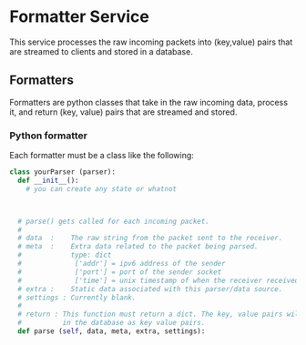 Formatter Service
=================

This service processes the raw incoming packets into (key,value) pairs that
are streamed to clients and stored in a database.


Formatters
----------

Formatters are python classes that take in the raw incoming
data, process it, and return (key, value) pairs that are streamed and stored.

### Python formatter

Each formatter must be a class like the following:

```python
class yourParser (parser):
  def __init__():
    # you can create any state or whatnot



  # parse() gets called for each incoming packet.
  #
  # data  :    The raw string from the packet sent to the receiver.
  # meta  :    Extra data related to the packet being parsed.
  #            type: dict
  #             ['addr'] = ipv6 address of the sender
  #             ['port'] = port of the sender socket
  #             ['time'] = unix timestamp of when the receiver received the packet
  # extra :    Static data associated with this parser/data source.
  # settings : Currently blank.
  #
  # return : This function must return a dict. The key, value pairs will be stored
  #          in the database as key value pairs.
  def parse (self, data, meta, extra, settings):
```
